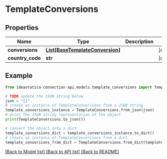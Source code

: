 # TemplateConversions


## Properties

Name | Type | Description | Notes
------------ | ------------- | ------------- | -------------
**conversions** | [**List[BaseTemplateConversion]**](BaseTemplateConversion.md) |  | [optional] 
**country_code** | **str** |  | [optional] 

## Example

```python
from ideastatica-connection-api.models.template_conversions import TemplateConversions

# TODO update the JSON string below
json = "{}"
# create an instance of TemplateConversions from a JSON string
template_conversions_instance = TemplateConversions.from_json(json)
# print the JSON string representation of the object
print(TemplateConversions.to_json())

# convert the object into a dict
template_conversions_dict = template_conversions_instance.to_dict()
# create an instance of TemplateConversions from a dict
template_conversions_from_dict = TemplateConversions.from_dict(template_conversions_dict)
```
[[Back to Model list]](../README.md#documentation-for-models) [[Back to API list]](../README.md#documentation-for-api-endpoints) [[Back to README]](../README.md)


